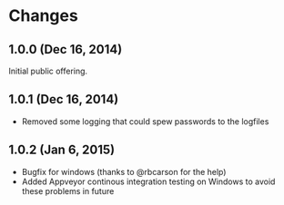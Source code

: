Changes
=======

1.0.0 (Dec 16, 2014)
--------------------

Initial public offering.

1.0.1 (Dec 16, 2014)
--------------------

* Removed some logging that could spew passwords to the logfiles

1.0.2 (Jan 6, 2015)
-------------------

* Bugfix for windows (thanks to @rbcarson for the help)
* Added Appveyor continous integration testing on Windows to avoid these problems in future

